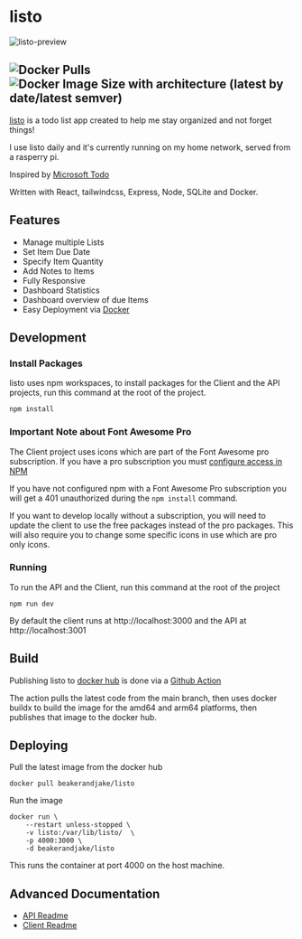# listo

![listo-preview](https://user-images.githubusercontent.com/1727349/204873759-09b2cbb5-84b3-42f8-bf84-26a390183b2d.png)

![Docker Pulls](https://img.shields.io/docker/pulls/beakerandjake/listo?logo=docker)
![Docker Image Size with architecture (latest by date/latest semver)](https://img.shields.io/docker/image-size/beakerandjake/listo?logo=docker)
---

[listo](https://beakerandjake.github.io/listo) is a todo list app created to help me stay organized and not forget things! 

I use listo daily and it's currently running on my home network, served from a rasperry pi.

Inspired by [Microsoft Todo](https://todo.microsoft.com/tasks/)

Written with React, tailwindcss, Express, Node, SQLite and Docker. 

## Features
* Manage multiple Lists
* Set Item Due Date
* Specify Item Quantity
* Add Notes to Items
* Fully Responsive
* Dashboard Statistics
* Dashboard overview of due Items
* Easy Deployment via [Docker](https://hub.docker.com/r/beakerandjake/listo)

## Development

### Install Packages
listo uses npm workspaces, to install packages for the Client and the API projects, run this command at the root of the project.
```
npm install 
```

### Important Note about Font Awesome Pro
The Client project uses icons which are part of the Font Awesome pro subscription. If you have a pro subscription you must [configure access in NPM](https://fontawesome.com/docs/web/setup/packages#configure-access)

If you have not configured npm with a Font Awesome Pro subscription you will get a 401 unauthorized during the `npm install` command. 

If you want to develop locally without a subscription, you will need to update the client to use the free packages instead of the pro packages. This will also require you to change some specific icons in use which are pro only icons.

### Running
To run the API and the Client, run this command at the root of the project
```
npm run dev
```

By default the client runs at http://localhost:3000 and the API at http://localhost:3001

## Build

Publishing listo to [docker hub](https://hub.docker.com/r/beakerandjake/listo) is done via a [Github Action](https://github.com/beakerandjake/listo/actions/workflows/docker-publish.yml)

The action pulls the latest code from the main branch, then uses docker buildx to build the image for the amd64 and arm64 platforms, then publishes that image to the docker hub.

## Deploying

Pull the latest image from the docker hub
```
docker pull beakerandjake/listo
```

Run the image
```
docker run \
    --restart unless-stopped \
    -v listo:/var/lib/listo/  \
    -p 4000:3000 \
    -d beakerandjake/listo
```
This runs the container at port 4000 on the host machine. 

## Advanced Documentation

* [API Readme](https://github.com/beakerandjake/listo/blob/main/api/README.md)
* [Client Readme](https://github.com/beakerandjake/listo/blob/main/client/README.md)